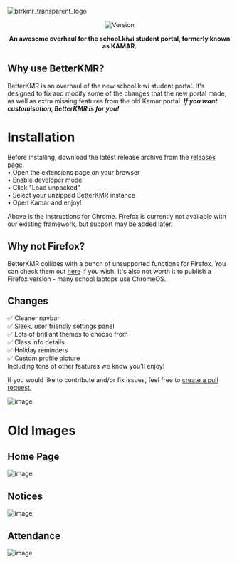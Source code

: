 ![btrkmr_transparent_logo](https://github.com/user-attachments/assets/2e12559e-427d-4a47-b3d0-b854b150e606)
<p align="center"><img src="https://img.shields.io/badge/Version-1.0.0-blue" alt="Version"></img></p>
<p align="center"><b>An awesome overhaul for the school.kiwi student portal, formerly known as KAMAR.</b></p>

## Why use BetterKMR?
BetterKMR is an overhaul of the new school.kiwi student portal. It's designed to fix and modify some of the changes that the new portal made, as well as extra missing features from the old Kamar portal. ***If you want customisation, BetterKMR is for you!***

# Installation
Before installing, download the latest release archive from the [releases page](https://github.com/Interlabs-Official/BetterKMR/releases).<br>
• Open the extensions page on your browser<br>
• Enable developer mode <br>
• Click "Load unpacked" <br>
• Select your unzipped BetterKMR instance <br>
• Open Kamar and enjoy! <br>

Above is the instructions for Chrome. Firefox is currently not available with our existing framework, but support may be added later.

## Why not Firefox?
BetterKMR collides with a bunch of unsupported functions for Firefox. You can check them out [here](https://developer.mozilla.org/en-US/docs/Mozilla/Add-ons/WebExtensions/Chrome_incompatibilities) if you wish. It's also not worth it to publish a Firefox version - many school laptops use ChromeOS.

## Changes
✅ Cleaner navbar<br>
✅ Sleek, user friendly settings panel<br>
✅ Lots of brilliant themes to choose from<br>
✅ Class info details<br>
✅ Holiday reminders<br>
✅ Custom profile picture<br>
Including tons of other features we know you'll enjoy!

If you would like to contribute and/or fix issues, feel free to [create a pull request.](https://github.com/Interlabs-Official/BetterKMR/pulls)

![image](https://github.com/user-attachments/assets/447d4f30-9ede-41f2-9bb2-816efcf34ade)

# Old Images

## Home Page
![image](https://github.com/user-attachments/assets/04b1dc85-331e-4edf-8828-0228ea0efe74)

## Notices
![image](https://github.com/user-attachments/assets/872fd1ad-3da9-4c97-8ce1-0bd7e5e4086a)

## Attendance
![image](https://github.com/user-attachments/assets/11e1acb7-7e55-41d7-bb03-60a9c5ad0a31)
